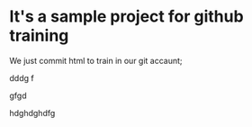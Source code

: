 # It's a sample project for github training


We just commit html to train in our git accaunt;

dddg
f

gfgd

hdghdghdfg